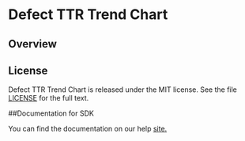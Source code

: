 Defect TTR Trend Chart
=========================

## Overview


## License

Defect TTR Trend Chart is released under the MIT license.  See the file [LICENSE](./LICENSE) for the full text.

##Documentation for SDK

You can find the documentation on our help [site.](https://help.rallydev.com/apps/2.1/doc/)
